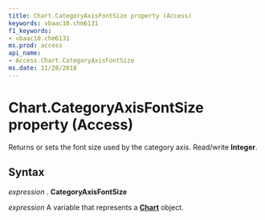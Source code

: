 ```yaml
---
title: Chart.CategoryAxisFontSize property (Access)
keywords: vbaac10.chm6131
f1_keywords:
- vbaac10.chm6131
ms.prod: access
api_name:
- Access.Chart.CategoryAxisFontSize
ms.date: 11/28/2018
---
```



# Chart.CategoryAxisFontSize property (Access)

Returns or sets the font size used by the category axis. Read/write **Integer**.

## Syntax

_expression_ . **CategoryAxisFontSize**

_expression_ A variable that represents a **[Chart](Access.Chart.md)** object.


